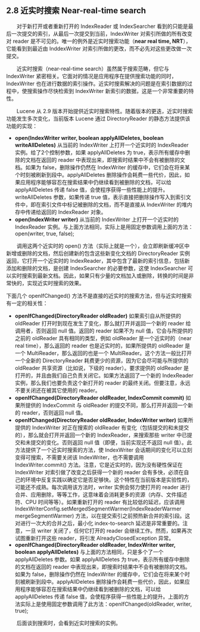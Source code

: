 ## 2.8 近实时搜索 Near-real-time search ##

&emsp;&emsp;对于新打开或者重新打开的 IndexReader 或 IndexSearcher 看到的只能是最后一次提交的索引，从最后一次提交到当前，IndexWriter 对索引所做的所有改变对 reader 是不可见的。唯一的例外是近实时搜索功能（**near real time, NRT**），它能看到到最近由 InddexWriter 对索引所做的更改，而不必先对这些更改做一次提交。

&emsp;&emsp;近实时搜索（near-real-time search）虽然属于搜索范畴，但它与 IndexWriter 紧密相关。它面对的情况是应用程序在提供搜索功能的同时，IndexWriter 也在进行数据的索引操作。近实时搜索解决的问题是在索引数据的过程中，使搜索操作尽快检索到 IndexWriter 新索引的数据，这是一个非常重要的特性。

&emsp;&emsp;Lucene 从 2.9 版本开始提供近实时搜索特性。随着版本的更迭，近实时搜索功能发生多次变化，当前版本 Lucene 通过 DirectoryReader 的静态方法提供该功能的实现：

- **open(IndexWriter writer, boolean applyAllDeletes, boolean writeAllDeletes)** 从当前的 IndexWriter 上打开一个近实时的 IndexReader 实例。给了2个控制参数，如果 applyAllDeletes 为 true，表示所有缓存中删除的文档在返回的 reader 中表现出来，即搜索时结果中不会有被删除的文档。如果为 false，删除操作仍然在 IndexWriter 的缓存中，它们会在将来某个时刻被刷新到段中。applyAllDeletes 删除操作会耗费一些代价，因此，如果应用程序能够容忍在搜索结果中仍继续看到被删除的文档，可以给 applyAllDeletes 传递 false 值，会使程序获得一些性能上的提升。writeAllDeletes 参数，如果传递 true 值，表示直接把删除操作写入到索引文件中，即在索引文件中标记被删除的文档，而不是直接从 IndexWriter 的堆内存中传递给返回的 IndexReader 对象。
- **open(IndexWriter writer)** 从当前的 IndexWriter 上打开一个近实时的 IndexReader 实例。与上面方法相同，实际上是用固定参数调用上面的方法：open(writer, true, false); 

&emsp;&emsp;调用这两个近实时的 open() 方法（实际上就是一个），会立即刷新缓冲区中新增或删除的文档，然后创建新的包含这些新变化文档的 DirectoryReader 实例返回，它打开一个近实时的 IndexReader，其中包含了最新的索引信息，包括新添加和删除的文档，是创建 IndexSearcher 的必要参数，这使 IndexSearcher 可以实时搜索到最新文档。因此，如果只有少量的文档加入或删除，转换的时间是非常快的，实现近实时搜索的效果。


下面几个 openIfChanged() 方法不是直接的近实时的搜索方法，但与近实时搜索有一定的相关性：
- **openIfChanged(DirectoryReader oldReader)** 如果索引自从所提供的 oldReader 打开时到现在发生了变化，那么就打开并返回一个新的 reader 给调用者，否则返回 null 值。返回的 reader 如果不为 null 值，它会与所提供的之前的 oldReader 具有相同的类型，例如 oldReader 是一个近实时的（near real time），那么返回的 reader 也是近实时的，如果所提供的 oldReader 是一个 MultiReader，那么返回的也是一个 MultiReader。这个方法一般比打开一个全新的 DirectoryReader 耗费更少的资源，因为它会尽可能与所提供的 oldReader 共享资源（比如说，下级的 reader）。要求提供的 oldReader 是打开的，并且由我们自己负责关闭它。如果方法返回了一个新的 IndexReader 实例，那么我们也要负责这个新打开的 reader 的最终关闭。但要注意，永远不要关闭还在被其它使用的 reader。
- **openIfChanged(DirectoryReader oldReader, IndexCommit commit)** 如果所提供的 IndexCommit 与 oldReader 的提交不同，那么打开并返回一个新的 reader，否则返回 null 值。 
- **openIfChanged(DirectoryReader oldReader, IndexWriter writer)** 如果所提供的 IndexWriter 对正在搜索的 oldReader 有变化（包括提交的和未提交的），那么就会打开并返回一个新的 IndexReader，来搜索那些 writer 中已提交和未提交的变化。否则返回 null 值（即便，当前实现还不返回 null 值）。此方法提供了一个近实时搜索的方法，使 IndexWriter 会话期间的变化可以立刻变得可搜索，不需要关闭该 IndexWriter，也不需要调用 IndexWriter.commit() 方法。注意，它是近实时的，因为没有硬性保证在 IndexWriter 对索引做了改变之后获得一个新的 reader 会有多快，必须在自己的环境中反复实践以确定它是否足够快。这个特性在当前版本是实验性的，可能还不成熟。每次调用该方法时，writer 实例会努力使打开的 reader 进行合并、应用删除，等等工作，这意味着会消耗更多的资源（内存、文件描述符、CPU 时间等等）。如果重新打开的 reader 有比较低的延迟，应该调用 IndexWriterConfig.setMergedSegmentWarmer(IndexReaderWarmer mergeSegmentWarmer) 方法，以在提交索引之前预热新合并的索引段。这对进行一次大的合并之后，最小化 index-to-search 延迟是非常重要的。注意，一旦 writer 关闭了，任何它打开的 reader 会继续工作。然而，如果再次试图重新打开这些 reader，将引发 AlreadyClosedException 异常。
- **openIfChanged(DirectoryReader oldReader, IndexWriter writer, boolean applyAllDeletes)** 与上面的方法相同，只是多个了一个 applyAllDeletes 参数。如果 applyAllDeletes 为 true，表示所有缓存中删除的文档在返回的 reader 中表现出来，即搜索时结果中不会有被删除的文档。如果为 false，删除操作仍然在 IndexWriter 的缓存中，它们会在将来某个时刻被刷新到段中。applyAllDeletes 删除操作会耗费一些代价，因此，如果应用程序能够容忍在搜索结果中仍继续看到被删除的文档，可以给 applyAllDeletes 传递 false 值，会使程序获得一些性能上的提升。上面的方法实际上是使用固定参数调用了此方法：openIfChanged(oldReader, writer, true);


&emsp;&emsp;后面谈到搜索时，会看到近实时搜索的实例。

